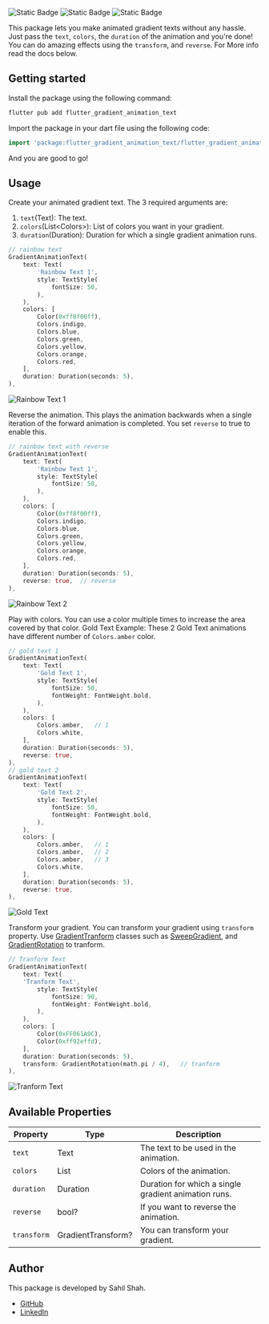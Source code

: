 <!--
This README describes the package. If you publish this package to pub.dev,
this README's contents appear on the landing page for your package.

For information about how to write a good package README, see the guide for
[writing package pages](https://dart.dev/guides/libraries/writing-package-pages).

For general information about developing packages, see the Dart guide for
[creating packages](https://dart.dev/guides/libraries/create-library-packages)
and the Flutter guide for
[developing packages and plugins](https://flutter.dev/developing-packages).
-->
![Static Badge](https://img.shields.io/badge/flutter__gradient__animation__text-v1.0.0-8a2b) ![Static Badge](https://img.shields.io/badge/nullsafety-3.0.0-00b7eb) ![Static Badge](https://img.shields.io/badge/platform-flutter-ff69b4.svg) 


This package lets you make animated gradient texts without any hassle. 
Just pass the ```text```, ```colors```, the ```duration``` of the animation and you're done!
You can do amazing effects using the ```transform```, and ```reverse```.
For More info read the docs below.

## Getting started

Install the package using the following command:
```bash
flutter pub add flutter_gradient_animation_text
```
Import the package in your dart file using the following code:
```dart
import 'package:flutter_gradient_animation_text/flutter_gradient_animation_text.dart';
```
And you are good to go!

## Usage

Create your animated gradient text.
The 3 required arguments are:
1. ```text```(Text): The text.
2. ```colors```(List\<Colors>): List of colors you want in your gradient.
3. ```duration```(Duration): Duration for which a single gradient animation runs.
```dart
// rainbow text
GradientAnimationText(
    text: Text(
        'Rainbow Text 1',
        style: TextStyle(
            fontSize: 50,
        ),
    ),
    colors: [
        Color(0xff8f00ff),
        Colors.indigo,
        Colors.blue,
        Colors.green,
        Colors.yellow,
        Colors.orange,
        Colors.red,
    ],
    duration: Duration(seconds: 5),
),
```
![Rainbow Text 1](/images/rainbow-text-1.gif "Rainbow Text 1")

Reverse the animation.
This plays the animation backwards when a single iteration of the forward animation is completed.
You set ```reverse``` to true to enable this.
```dart
// rainbow text with reverse
GradientAnimationText(
    text: Text(
        'Rainbow Text 1',
        style: TextStyle(
            fontSize: 50,
        ),
    ),
    colors: [
        Color(0xff8f00ff),
        Colors.indigo,
        Colors.blue,
        Colors.green,
        Colors.yellow,
        Colors.orange,
        Colors.red,
    ],
    duration: Duration(seconds: 5),
    reverse: true,  // reverse
),
```
![Rainbow Text 2](/images/rainbow-text-2.gif "Rainbow Text 2")

Play with colors.
You can use a color multiple times to increase the area covered by that color.
Gold Text Example:
These 2 Gold Text animations have different number of ```Colors.amber``` color.
```dart
// gold text 1
GradientAnimationText(
    text: Text(
        'Gold Text 1',
        style: TextStyle(
            fontSize: 50,
            fontWeight: FontWeight.bold,
        ),
    ),
    colors: [
        Colors.amber,   // 1
        Colors.white,
    ],
    duration: Duration(seconds: 5),
    reverse: true,
),
// gold text 2
GradientAnimationText(
    text: Text(
        'Gold Text 2',
        style: TextStyle(
            fontSize: 50,
            fontWeight: FontWeight.bold,
        ),
    ),
    colors: [
        Colors.amber,   // 1
        Colors.amber,   // 2
        Colors.amber,   // 3
        Colors.white,
    ],
    duration: Duration(seconds: 5),
    reverse: true,
),
```
![Gold Text](/images/gold-text.gif "Gold Text")

Transform your gradient.
You can transform your gradient using ```transform``` property.
Use [GradientTranform][gradient-transform] classes such as [SweepGradient][sweep-gradient], and [GradientRotation][gradient-rotation] to tranform.
```dart
// Tranform Text
GradientAnimationText(
    text: Text(
    'Tranform Text',
        style: TextStyle(
            fontSize: 90,
            fontWeight: FontWeight.bold,
        ),
    ),
    colors: [
        Color(0xFF061A9C),
        Color(0xff92effd),
    ],
    duration: Duration(seconds: 5),
    transform: GradientRotation(math.pi / 4),   // tranform
),
```
![Tranform Text](/images/transform-text.gif "Tranform Text")

## Available Properties
| Property        	| Type               	| Description                                          	|
|-----------------	|--------------------	|------------------------------------------------------	|
| ```text```      	| Text               	| The text to be used in the animation.                	|
| ```colors```    	| List<Color>        	| Colors of the animation.                             	|
| ```duration```  	| Duration           	| Duration for which a single gradient animation runs. 	|
| ```reverse```   	| bool?              	| If you want to reverse the animation.                	|
| ```transform``` 	| GradientTransform? 	| You can transform your gradient.                     	|
## Author
This package is developed by Sahil Shah.

- [GitHub][]
- [LinkedIn][]

[gradient-transform]: https://api.flutter.dev/flutter/painting/GradientTransform-class.html
[sweep-gradient]: https://api.flutter.dev/flutter/painting/SweepGradient-class.html
[gradient-rotation]: https://api.flutter.dev/flutter/painting/GradientRotation-class.html
[github]: https://github.com/SahilDShaw
[linkedin]: https://www.linkedin.com/in/sahil-shah-pro/
